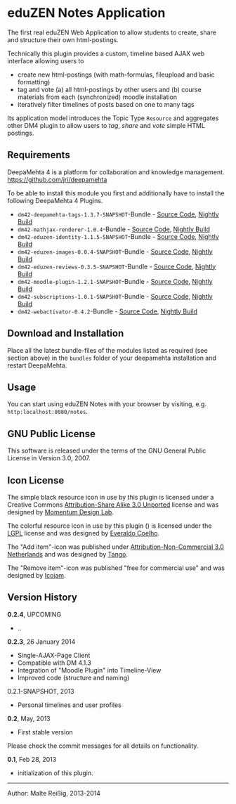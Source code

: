 
# eduZEN Notes Application

The first real eduZEN Web Application to allow students to create, share and structure their own html-postings.

Technically this plugin provides a custom, timeline based AJAX web interface allowing users to 
* create new html-postings (with math-formulas, fileupload and basic formatting)
* tag and vote (a) all html-postings by other users and (b) course materials from each (synchronized) moodle installation
* iteratively filter timelines of posts based on one to many tags

Its application model introduces the Topic Type `Resource` and aggregates other DM4 plugin to allow users to _tag_, _share_ and _vote_ simple HTML postings.

## Requirements

DeepaMehta 4 is a platform for collaboration and knowledge management.
https://github.com/jri/deepamehta

To be able to install this module you first and additionally have to install the following DeepaMehta 4 Plugins.

* `dm42-deepamehta-tags-1.3.7-SNAPSHOT`-Bundle - [Source Code](https://github.com/mukil/dm4.tags), [Nightly Build](http://download.deepamehta.de/nightly/)
* `dm42-mathjax-renderer-1.0.4`-Bundle - [Source Code](https://github.com/mukil/dm4-mathjax-renderer), [Nightly Build](http://download.deepamehta.de/nightly/)
* `dm42-eduzen-identity-1.1.5-SNAPSHOT`-Bundle - [Source Code](https://github.com/mukil/org.deepamehta-identity), [Nightly Build](http://download.deepamehta.de/nightly/)
* `dm42-eduzen-images-0.0.4-SNAPSHOT`-Bundle - [Source Code](https://github.com/mukil/dm4.images), [Nightly Build](http://download.deepamehta.de/nightly/)
* `dm42-eduzen-reviews-0.3.5-SNAPSHOT`-Bundle - [Source Code](https://github.com/mukil/org.deepamehta-reviews), [Nightly Build](http://download.deepamehta.de/nightly/)
* `dm42-moodle-plugin-1.2.1-SNAPSHOT`-Bundle - [Source Code](https://github.com/mukil/mapping-moodle), [Nightly Build](http://download.deepamehta.de/nightly/)
* `dm42-subscriptions-1.0.1-SNAPSHOT`-Bundle - [Source Code](https://github.com/mukil/org.deepamehta-subscriptions), [Nightly Build](http://download.deepamehta.de/nightly/)
* `dm42-webactivator-0.4.2`-Bundle - [Source Code](https://github.com/jri/dm4-webactivator), [Nightly Build](http://download.deepamehta.de/nightly/)

## Download and Installation

Place all the latest bundle-files of the modules listed as required (see section above) in the `bundles` folder of your deepamehta installation and restart DeepaMehta.

## Usage

You can start using eduZEN Notes with your browser by visiting, e.g. `http:localhost:8080/notes`.


## GNU Public License

This software is released under the terms of the GNU General Public License in Version 3.0, 2007.

## Icon License

The simple black resource icon in use by this plugin is licensed under a Creative Commons [Attribution-Share Alike 3.0 Unported](http://creativecommons.org/licenses/by-sa/3.0/) license and was designed by [Momentum Design Lab](http://momentumdesignlab.com/resources/downloads/).

The colorful resource icon in use by this plugin () is licensed under the [LGPL](http://www.gnu.org/licenses/lgpl.html) license and was designed by [Everaldo Coelho](http://www.everaldo.com/).

The "Add item"-icon was published under [Attribution-Non-Commercial 3.0 Netherlands](http://creativecommons.org/licenses/by-nc/3.0/nl/deed.en_GB) and was designed by [Tango](http://tango.freedesktop.org/).

The "Remove item"-icon was published "free for commercial use" and was designed by [Icojam](http://www.icojam.com).

## Version History

**0.2.4**, UPCOMING
- ..

**0.2.3**, 26 January 2014
- Single-AJAX-Page Client
- Compatible with DM 4.1.3
- Integration of "Moodle Plugin" into Timeline-View
- Improved code (structure and naming)

0.2.1-SNAPSHOT, 2013

- Personal timelines and user profiles

**0.2**, May, 2013

- First stable version

Please check the commit messages for all details on functionality.

**0.1**, Feb 28, 2013

- initialization of this plugin.

-------------------------------
Author: Malte Reißig, 2013-2014

